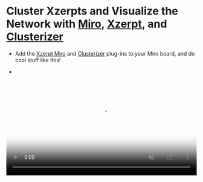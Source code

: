 # Cluster Xzerpts and Visualize the Network with [Miro](https://miro.com), [Xzerpt](https://xzerpt.com), and [Clusterizer](https://miro.com/marketplace/clusterizer/)

- Add the [Xzerpt Miro](https://miro.com/oauth/authorize/?response_type=code&client_id=3074457366725033878&redirect_uri=%2Fconfirm-app-install%2F) and [Clusterizer](https://miro.com/oauth/authorize/?response_type=code&client_id=3074457350598358773&redirect_uri=/confirm-app-install/&scope=&backUrl=%2Fmarketplace%2Fclusterizer%2F) plug-ins to your Miro board, and do cool stuff like this!

- 
<video src="/exampleImages/xzerpt_demo.mp4" autoplay muted loop poster="/assets/images/postermiro.png" width="100%">
